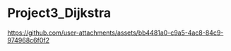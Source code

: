# Project3_Dijkstra
https://github.com/user-attachments/assets/bb4481a0-c9a5-4ac8-84c9-974968c6f0f2

